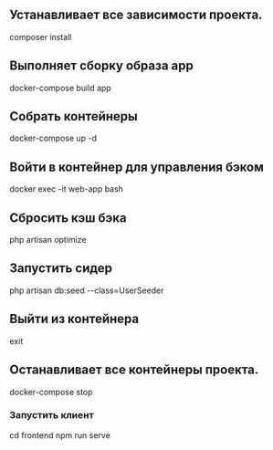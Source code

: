 ## Устанавливает все зависимости проекта.
composer install 

## Выполняет сборку образа app
docker-compose build app

## Собрать контейнеры
docker-compose up -d

## Войти в контейнер для управления бэком
docker exec -it web-app bash

  ## Сбросить кэш бэка
  php artisan optimize 
  
  ## Запустить сидер
  php artisan db:seed --class=UserSeeder

## Выйти из контейнера
exit

## Останавливает все контейнеры проекта.
docker-compose stop


### Запустить клиент
cd frontend
npm run serve


